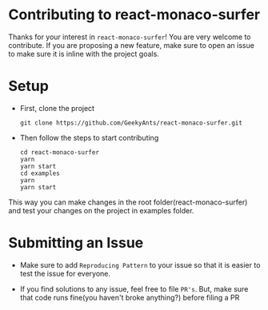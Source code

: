 # Contributing to react-monaco-surfer

Thanks for your interest in `react-monaco-surfer`! You are very welcome to contribute. If you are proposing a new feature, make sure to open an issue to make sure it is inline with the project goals.

# Setup

- First, clone the project

  ```Shell
  git clone https://github.com/GeekyAnts/react-monaco-surfer.git
  ```

- Then follow the steps to start contributing

  ```Shell
  cd react-monaco-surfer
  yarn
  yarn start
  cd examples
  yarn
  yarn start
  ```

This way you can make changes in the root folder(react-monaco-surfer) and test your changes on the project in examples folder.

# Submitting an Issue

- Make sure to add `Reproducing Pattern` to your issue so that it is easier to test the issue for everyone.

- If you find solutions to any issue, feel free to file `PR's`. But, make sure that code runs fine(you haven't broke anything?) before filing a PR
